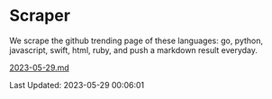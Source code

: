 # Scraper

We scrape the github trending page of these languages: go, python, javascript, swift, html, ruby, and push a markdown result everyday.

[2023-05-29.md](https://github.com/henson/Scraper/blob/master/2023-05-29.md)

Last Updated: 2023-05-29 00:06:01